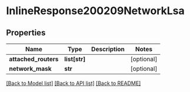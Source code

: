 # InlineResponse200209NetworkLsa

## Properties
Name | Type | Description | Notes
------------ | ------------- | ------------- | -------------
**attached_routers** | **list[str]** |  | [optional] 
**network_mask** | **str** |  | [optional] 

[[Back to Model list]](../README.md#documentation-for-models) [[Back to API list]](../README.md#documentation-for-api-endpoints) [[Back to README]](../README.md)

